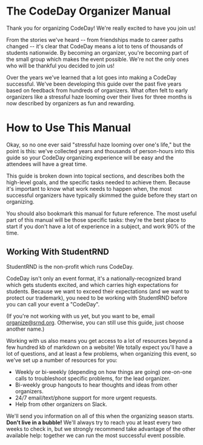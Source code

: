 # The CodeDay Organizer Manual

Thank you for organizing CodeDay! We're really excited to have you join us!

From the stories we've heard -- from friendships made to career paths changed -- it's clear that CodeDay means a lot to tens of thousands of students nationwide. By becoming an organizer, you're becoming part of the small group which makes the event possible. We're not the only ones who will be thankful you decided to join us!

Over the years we've learned that a lot goes into making a CodeDay successful. We've been developing this guide over the past five years based on feedback from hundreds of organizers. What often felt to early organizers like a stressful haze looming over their lives for three months is now described by organizers as fun and rewarding.

# How to Use This Manual

Okay, so no one ever said "stressful haze looming over one's life," but the point is this: we've collected years and thousands of person-hours into this guide so your CodeDay organizing experience will be easy and the attendees will have a great time.

This guide is broken down into topical sections, and describes both the high-level goals, and the specific tasks needed to achieve them. Because it's important to know what work needs to happen when, the most successful organizers have typically skimmed the guide before they start on organizing.

You should also bookmark this manual for future reference. The most useful part of this manual will be those specific tasks: they're the best place to start if you don't have a lot of experience in a subject, and work 90% of the time.

## Working With StudentRND

StudentRND is the non-profit which runs CodeDay.

CodeDay isn't only an event format, it's a nationally-recognized brand which gets students excited, and which carries high expectations for students. Because we want to exceed their expectations \(and we want to protect our trademark\), you need to be working with StudentRND before you can call your event a "CodeDay".

\(If you're not working with us yet, but you want to be, email organize@srnd.org. Otherwise, you can still use this guide, just choose another name.\)

Working with us also means you get access to a lot of resources beyond a few hundred kb of markdown on a website! We totally expect you'll have a lot of questions, and at least a few problems, when organizing this event, so we've set up a number of resources for you:

* Weekly or bi-weekly \(depending on how things are going\) one-on-one calls to troubleshoot specific problems, for the lead organizer.
* Bi-weekly group hangouts to hear thoughts and ideas from other organizers.
* 24\/7 email\/text\/phone support for more urgent requests.
* Help from other organizers on Slack.

We'll send you information on all of this when the organizing season starts.
**Don't live in a bubble!** We'll always try to reach you at least every two weeks to check in, but we strongly recommend  take advantage of the other available help: together we can run the most successful event possible.

